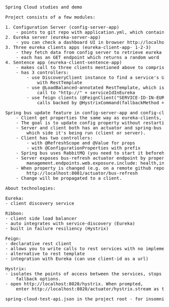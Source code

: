 <pre>
Spring Cloud studies and demo

Project consists of a few modules:

1. Configuration Server (config-server-app)
    - points to git repo with application.yml, which contains uri to eureka server
2. Eureka server (eureka-server-app)
    - you can check a dashboard UI in browser http://localhost:8010/
3. Three eureka clients apps (eureka-client-app- 1-2-3)
    - they fetch data from config server to retrieve eureka server uri, then register themselves on it
    - each has an GET endpoint which returns a random word
4. Sentence app (eureka-client-sentence-app)
    - makes call to three clients mentioned above to comprise a sentence
    - has 3 controllers:
        - use DiscoveryClient instance to find a service's URI by client-id and make a call to that URI
            with RestTemplate
        - use @LoadBalanced-annotated RestTemplate, which is automatically hooked into Ribbon, make a 
            call to "http://" + serviceIdInEureka
        - use feign clients (@FeignClient("SERVICE-ID-IN-EUREKA")) to call word clients.
            calls backed by @HystrixCommand(fallbackMethod = "getFallbackVerb")

Spring bus update feature in config-server-app and config-client-app:
    - Client get properties the same way as eureka-clients, but can use spring-bus config update.
    - The goal is to update config property without restarting a client app.
    - Server and client both has an actuator and spring-bus dependencies. This dependency is smart enough to be aware on 
        which side it's being run (client or server).
    - Client has two controllers:
        - with @RefreshScope and @Value for props
	    - with @ConfigurationProperties with prefix
    - Spring bus uses RabbitMQ (you need to start it beforehand).
    - Server exposes bus-refresh actuator endpoint by property:
        management.endpoints.web.exposure.include: health,info,bus-refresh
    - When property is changed (e.g. on a remote github repo) you can call a config server's actuator endpoint:
        http://localhost:8081/actuator/bus-refresh
    - Change will be propagated to a client.

About technologies:

Eureka:
- client discovery service

Ribbon:
- client side load balancer
- auto integrates with service-discovery (Eureka)
- built in failure resiliency (Hystrix)

Feign:
- declarative rest client
- allows you to write calls to rest services with no implementation code
- alternative to rest template
- integration with Eureka (can use client-id as a url)

Hystrix:
- isolates the points of access between the services, stops cascading failures across them and provides the 
    fallback options.
- open http://localhost:8020/hystrix. When prompted, 
    enter http://localhost:8020/actuator/hystrix.stream as the host to monitor.

spring-cloud-test-api.json in the project root - for insomnia import
</pre>
